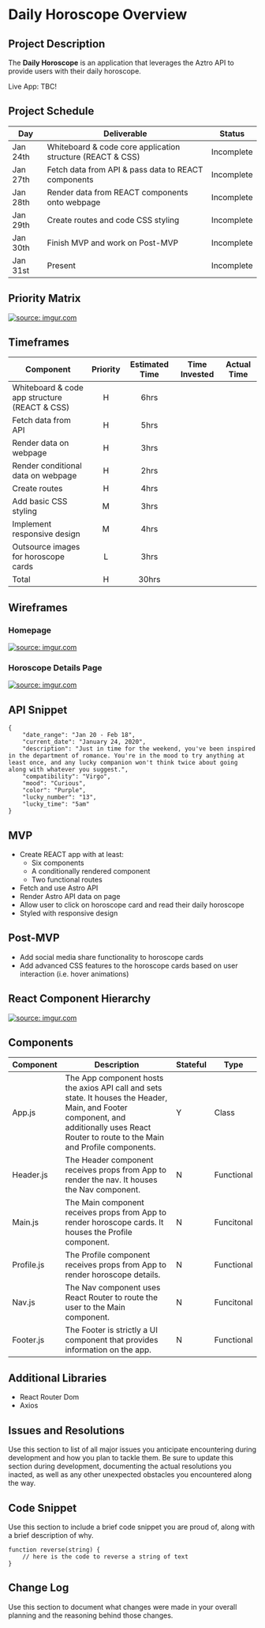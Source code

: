 # Daily Horoscope Overview

## Project Description

The **Daily Horoscope** is an application that leverages the Aztro API to provide users with their daily horoscope.

Live App: TBC!

## Project Schedule

|  Day | Deliverable | Status
|---|---| ---|
|Jan 24th| Whiteboard & code core application structure (REACT & CSS) | Incomplete
|Jan 27th| Fetch data from API & pass data to REACT components | Incomplete
|Jan 28th| Render data from REACT components onto webpage | Incomplete
|Jan 29th| Create routes and code CSS styling | Incomplete
|Jan 30th| Finish MVP and work on Post-MVP | Incomplete
|Jan 31st| Present | Incomplete

## Priority Matrix

<a href="https://imgur.com/9yuQgia"><img src="https://i.imgur.com/9yuQgia.jpg" title="source: imgur.com" /></a>

## Timeframes

| Component | Priority | Estimated Time | Time Invested | Actual Time |
| --- | :---: |  :---: | :---: | :---: |
| Whiteboard & code app structure (REACT & CSS)  | H | 6hrs|  |  |
| Fetch data from API | H | 5hrs|  |  |
| Render data on webpage | H | 3hrs|  |  |
| Render conditional data on webpage | H | 2hrs|  |  |
| Create routes | H | 4hrs|  |  |
| Add basic CSS styling | M | 3hrs|  |  |
| Implement responsive design | M | 4hrs|  |  |
| Outsource images for horoscope cards | L | 3hrs|  |  |
| Total | H | 30hrs|  | |

## Wireframes

### Homepage 
<a href="https://imgur.com/n7prEW4"><img src="https://i.imgur.com/n7prEW4.png" title="source: imgur.com" /></a>

### Horoscope Details Page
<a href="https://imgur.com/mw12MOR"><img src="https://i.imgur.com/mw12MOR.png" title="source: imgur.com" /></a>

## API Snippet

```
{
    "date_range": "Jan 20 - Feb 18",
    "current_date": "January 24, 2020",
    "description": "Just in time for the weekend, you've been inspired in the department of romance. You're in the mood to try anything at least once, and any lucky companion won't think twice about going along with whatever you suggest.",
    "compatibility": "Virgo",
    "mood": "Curious",
    "color": "Purple",
    "lucky_number": "13",
    "lucky_time": "5am"
}

```

## MVP

- Create REACT app with at least:
	- Six components
	- A conditionally rendered component
	- Two functional routes
- Fetch and use Astro API
- Render Astro API data on page 
- Allow user to click on horoscope card and read their daily horoscope
- Styled with responsive design 

## Post-MVP

- Add social media share functionality to horoscope cards 
- Add advanced CSS features to the horoscope cards based on user interaction (i.e. hover animations)

## React Component Hierarchy

<a href="https://imgur.com/rLhnDex"><img src="https://i.imgur.com/rLhnDex.jpg" title="source: imgur.com" /></a>

## Components 

| Component | Description | Stateful | Type |
| --- | --- | --- | --- |
| App.js | The App component hosts the axios API call and sets state. It houses the Header, Main, and Footer component, and additionally uses React Router to route to the Main and Profile components. | Y | Class |
| Header.js | The Header component receives props from App to render the nav. It houses the Nav component. | N | Functional |
| Main.js | The Main component receives props from App to render horoscope cards. It houses the Profile component. | N | Funcitonal |
| Profile.js | The Profile component receives props from App to render horoscope details. | N | Functional |
| Nav.js | The Nav component uses React Router to route the user to the Main component. | N | Funcitonal |
| Footer.js | The Footer is strictly a UI component that provides information on the app. | N | Functional |

## Additional Libraries

- React Router Dom
- Axios 

## Issues and Resolutions

Use this section to list of all major issues you anticipate encountering during development and how you plan to tackle them. Be sure to update this section during development, documenting the actual resolutions you inacted, as well as any other unexpected obstacles you encountered along the way.

## Code Snippet

Use this section to include a brief code snippet you are proud of, along with a brief description of why.

```
function reverse(string) {
	// here is the code to reverse a string of text
}
```

## Change Log
 Use this section to document what changes were made in your overall planning and the reasoning behind those changes.  
